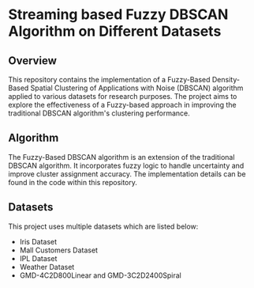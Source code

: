 # Streaming based Fuzzy DBSCAN Algorithm on Different Datasets

## Overview

This repository contains the implementation of a Fuzzy-Based Density-Based Spatial Clustering of Applications with Noise (DBSCAN) algorithm applied to various datasets for research purposes. The project aims to explore the effectiveness of a Fuzzy-based approach in improving the traditional DBSCAN algorithm's clustering performance.

## Algorithm

The Fuzzy-Based DBSCAN algorithm is an extension of the traditional DBSCAN algorithm. It incorporates fuzzy logic to handle uncertainty and improve cluster assignment accuracy. The implementation details can be found in the code within this repository.

## Datasets

This project uses multiple datasets which are listed below:
  - Iris Dataset
  - Mall Customers Dataset 
  - IPL Dataset 
  - Weather Dataset
  - GMD-4C2D800Linear and GMD-3C2D2400Spiral
